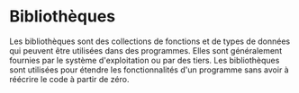 # Bibliothèques

Les bibliothèques sont des collections de fonctions et de types de données qui peuvent être utilisées dans des programmes. Elles sont généralement fournies par le système d'exploitation ou par des tiers. Les bibliothèques sont utilisées pour étendre les fonctionnalités d'un programme sans avoir à réécrire le code à partir de zéro.